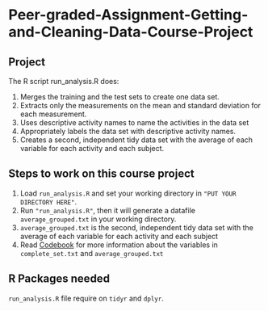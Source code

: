 # Peer-graded-Assignment-Getting-and-Cleaning-Data-Course-Project

## Project

The R script run_analysis.R does:

1. Merges the training and the test sets to create one data set.
2. Extracts only the measurements on the mean and standard deviation for each measurement.
3. Uses descriptive activity names to name the activities in the data set
4. Appropriately labels the data set with descriptive activity names.
5. Creates a second, independent tidy data set with the average of each variable for each activity and each subject.

## Steps to work on this course project

1. Load ```run_analysis.R``` and set your working directory in  ```"PUT YOUR DIRECTORY HERE"```.
2. Run ```"run_analysis.R"```, then it will generate a datafile ```average_grouped.txt``` in your working directory.
3. ```average_grouped.txt``` is the second, independent tidy data set with the average of each variable for each activity and each subject 
4. Read [Codebook](https://github.com/Lurace/Peer-graded-Assignment-Getting-and-Cleaning-Data-Course-Project/blob/master/Codebook.md) for more information about the variables in ```complete_set.txt```  and ```average_grouped.txt``` 

## R Packages needed

```run_analysis.R``` file require on ```tidyr``` and ```dplyr```.
